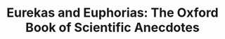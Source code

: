 ---
title: "Eurekas and Euphorias: The Oxford Book of Scientific Anecdotes"
authors:
- Walter Gratzer
year: 2002
goodreads: 1256049
rating: 4
tags:
- Biography
- Humor
- History of science
---